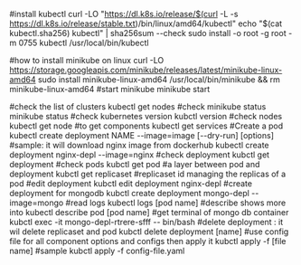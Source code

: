 #install kubectl
curl -LO "https://dl.k8s.io/release/$(curl -L -s https://dl.k8s.io/release/stable.txt)/bin/linux/amd64/kubectl"
echo "$(cat kubectl.sha256)  kubectl" | sha256sum --check
sudo install -o root -g root -m 0755 kubectl /usr/local/bin/kubectl

#how to install minikube on linux
curl -LO https://storage.googleapis.com/minikube/releases/latest/minikube-linux-amd64
sudo install minikube-linux-amd64 /usr/local/bin/minikube && rm minikube-linux-amd64
#start minikube
minikube start

#check the list of clusters
kubectl get nodes
#check minikube status
minikube status
#check kubernetes version
kubctl version
#check nodes
kubectl get node
#to get components
kubectl get services
#Create a pod
kubectl create deployment NAME --image=image [--dry-run] [options]
#sample: it will download nginx image from dockerhub
kubectl create deployment nginx-depl --image=nginx
#check deployment
kubctl get deployment
#check pods
kubctl get pod
#a layer between pod and deployment
kubctl get replicaset
#replicaset id managing the replicas of a pod
#edit deployment
kubctl edit deployment nginx-depl
#create deployment for mongodb
kubctl create deployment mongo-depl --image=mongo
#read logs
kubectl logs [pod name]
#describe shows more into
kubectl describe pod [pod name]
#get terminal of mongo db container
kubctl exec -it mongo-depl-rtrere-sfff -- bin/bash
#delete deployment : it wil delete replicaset and pod
kubctl delete deployment [name]
#use config file for all component options  and configs then apply it
kubctl apply -f [file name]
#sample
kubctl apply -f config-file.yaml

